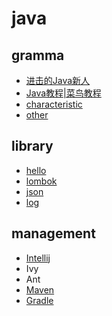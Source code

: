 # java

## gramma

- [进击的Java新人](https://zhuanlan.zhihu.com/p/24393775)
- [Java教程|菜鸟教程](http://www.runoob.com/java/java-tutorial.html)
- [characteristic](https://github.com/gaoxinge/bible/tree/master/java/characteristic)
- [other](https://github.com/gaoxinge/bible/tree/master/java/other)

## library

- [hello](https://github.com/gaoxinge/bible/tree/master/java/hello)
- [lombok](https://github.com/gaoxinge/bible/tree/master/java/lombok)
- [json](https://github.com/gaoxinge/bible/tree/master/java/json)
- [log](https://github.com/gaoxinge/bible/tree/master/java/log)

## management

- [Intellij](http://blog.csdn.net/lw_power/article/category/5917599)
- Ivy
- Ant
- [Maven](https://github.com/gaoxinge/bible/tree/master/java/maven)
- [Gradle](https://github.com/gaoxinge/bible/tree/master/java/gradle)